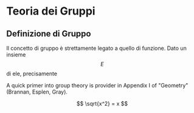 # Teoria dei Gruppi

## Definizione di Gruppo
Il concetto di gruppo è strettamente legato a quello di funzione. Dato un insieme $$E$$ di ele, precisamente 

A quick primer into group theory is provider in Appendix I of "Geometry" (Brannan, Esplen, Gray). 

$$ \sqrt{x^2} = x $$  
<!--stackedit_data:
eyJoaXN0b3J5IjpbLTE0Njc2ODY5MzFdfQ==
-->